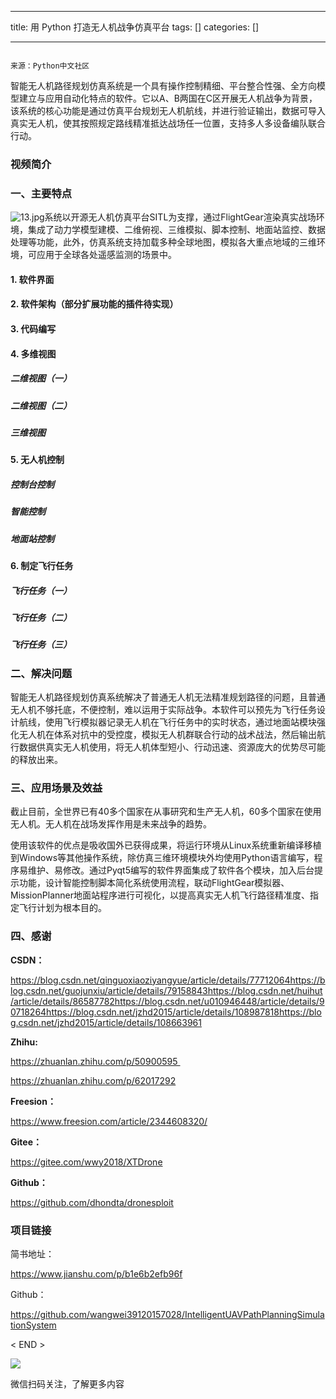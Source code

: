 
--- 
title:  用 Python 打造无人机战争仿真平台 
tags: []
categories: [] 

---
```

来源：Python中文社区

```

智能无人机路径规划仿真系统是一个具有操作控制精细、平台整合性强、全方向模型建立与应用自动化特点的软件。它以A、B两国在C区开展无人机战争为背景，该系统的核心功能是通过仿真平台规划无人机航线，并进行验证输出，数据可导入真实无人机，使其按照规定路线精准抵达战场任一位置，支持多人多设备编队联合行动。

### 视频简介

### 一、主要特点

<img title="13.jpg" src="https://imgconvert.csdnimg.cn/aHR0cHM6Ly9tbWJpei5xcGljLmNuL21tYml6X2pwZy81bXQwZXd2OU9TM1dzZ2JEdkE4SDBiaWNBWjVLS1VJaWNIMkNMM2lhSHgzZ2R4UndkdFlhaG55akZGWmtvd2liTGljaGlhQmdER0diUWZObXlhaWN1S1FpYXVpYU1EUS82NDA?x-oss-process=image/format,png">系统以开源无人机仿真平台SITL为支撑，通过FlightGear渲染真实战场环境，集成了动力学模型建模、二维俯视、三维模拟、脚本控制、地面站监控、数据处理等功能，此外，仿真系统支持加载多种全球地图，模拟各大重点地域的三维环境，可应用于全球各处遥感监测的场景中。

#### 1. 软件界面

#### 2. 软件架构（部分扩展功能的插件待实现）

#### 3. 代码编写

#### 4. 多维视图

##### 二维视图（一）

##### 二维视图（二）

##### 三维视图

#### 5. 无人机控制

##### 控制台控制

##### 智能控制

##### 地面站控制

#### 6. 制定飞行任务

##### 飞行任务（一）

##### 飞行任务（二）

##### 飞行任务（三）

### 二、解决问题

智能无人机路径规划仿真系统解决了普通无人机无法精准规划路径的问题，且普通无人机不够托底，不便控制，难以运用于实际战争。本软件可以预先为飞行任务设计航线，使用飞行模拟器记录无人机在飞行任务中的实时状态，通过地面站模块强化无人机在体系对抗中的受控度，模拟无人机群联合行动的战术战法，然后输出航行数据供真实无人机使用，将无人机体型短小、行动迅速、资源庞大的优势尽可能的释放出来。

### 三、应用场景及效益

截止目前，全世界已有40多个国家在从事研究和生产无人机，60多个国家在使用无人机。无人机在战场发挥作用是未来战争的趋势。

使用该软件的优点是吸收国外已获得成果，将运行环境从Linux系统重新编译移植到Windows等其他操作系统，除仿真三维环境模块外均使用Python语言编写，程序易维护、易修改。通过Pyqt5编写的软件界面集成了软件各个模块，加入后台提示功能，设计智能控制脚本简化系统使用流程，联动FlightGear模拟器、MissionPlanner地面站程序进行可视化，以提高真实无人机飞行路径精准度、指定飞行计划为根本目的。

### 四、感谢

**CSDN：**

https://blog.csdn.net/qinguoxiaoziyangyue/article/details/77712064https://blog.csdn.net/guojunxiu/article/details/79158843https://blog.csdn.net/huihut/article/details/86587782https://blog.csdn.net/u010946448/article/details/90718264https://blog.csdn.net/jzhd2015/article/details/108987818https://blog.csdn.net/jzhd2015/article/details/108663961

**Zhihu:**

https://zhuanlan.zhihu.com/p/50900595 

https://zhuanlan.zhihu.com/p/62017292

**Freesion：**

https://www.freesion.com/article/2344608320/

**Gitee：**

https://gitee.com/wwy2018/XTDrone

**Github：**

https://github.com/dhondta/dronesploit

### 项目链接

简书地址：

https://www.jianshu.com/p/b1e6b2efb96f

Github：

https://github.com/wangwei39120157028/IntelligentUAVPathPlanningSimulationSystem

&lt; END &gt;

<img src="https://imgconvert.csdnimg.cn/aHR0cHM6Ly9tbWJpei5xcGljLmNuL21tYml6X2dpZi9QdlA2cWpVcHZJcFh1ZmlibEhVcndWT0loNFg4WWhwYXBpYU1rQk9sSE16b0ZRQm1Qd3dUWEREOG1Dd3pQWEdydUxRbEVBR1VTT3c4aWNQV0FydnRRaWFMTVEvNjQw?x-oss-process=image/format,png">

微信扫码关注，了解更多内容
